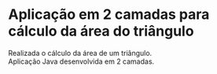# Aplicação em 2 camadas para cálculo da área do triângulo
Realizada o cálculo da área de um triângulo.<br>
Aplicação Java desenvolvida em 2 camadas.<br>
